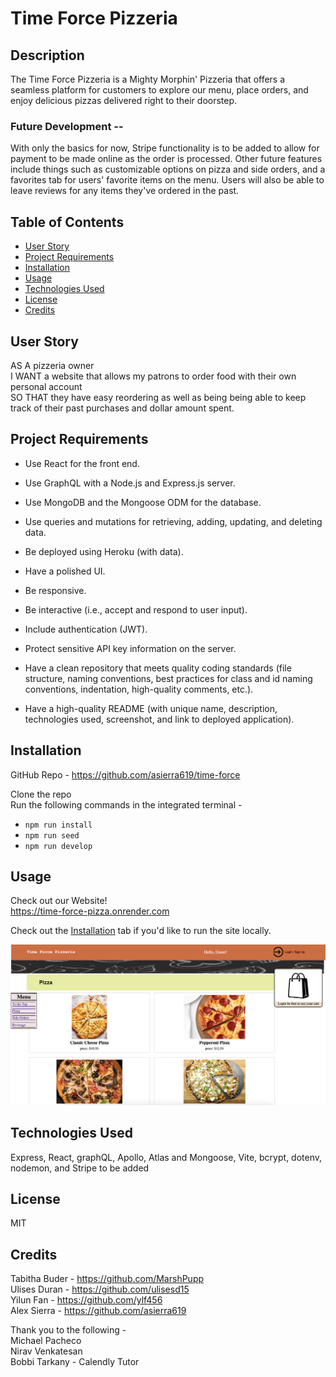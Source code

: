 # Time Force Pizzeria

## Description

The Time Force Pizzeria is a Mighty Morphin' Pizzeria that offers a seamless platform for customers to explore our menu, place orders, and enjoy delicious pizzas delivered right to their doorstep.

### Future Development --
With only the basics for now, Stripe functionality is to be added to allow for payment to be made online as the order is processed. Other future features include things such as customizable options on pizza and side orders, and a favorites tab for users' favorite items on the menu. Users will also be able to leave reviews for any items they've ordered in the past. 

## Table of Contents

- [User Story](#user-story)
- [Project Requirements](#project-requirements)
- [Installation](#installation)
- [Usage](#usage)
- [Technologies Used](#technologies-used)
- [License](#license)
- [Credits](#credits)

## User Story

AS A pizzeria owner<br />
I WANT a website that allows my patrons to order food with their own personal account<br />
SO THAT they have easy reordering as well as being being able to keep track of their past purchases and dollar amount spent.

## Project Requirements

* Use React for the front end.

* Use GraphQL with a Node.js and Express.js server.

* Use MongoDB and the Mongoose ODM for the database.

* Use queries and mutations for retrieving, adding, updating, and deleting data.

* Be deployed using Heroku (with data).

* Have a polished UI.

* Be responsive.

* Be interactive (i.e., accept and respond to user input).

* Include authentication (JWT).

* Protect sensitive API key information on the server.

* Have a clean repository that meets quality coding standards (file structure, naming conventions, best practices for class and id naming conventions, indentation, high-quality comments, etc.).

* Have a high-quality README (with unique name, description, technologies used, screenshot, and link to deployed application).

## Installation

GitHub Repo - https://github.com/asierra619/time-force

Clone the repo<br />
Run the following commands in the integrated terminal -<br />
- `npm run install`<br />
- `npm run seed`<br />
- `npm run develop`<br /> 

## Usage

Check out our Website!<br />
https://time-force-pizza.onrender.com

Check out the [Installation](#installation) tab if you'd like to run the site locally.

![screenshot of Time Force Pizzeria](./client/public/time-force-pizza-screenshot.png)

## Technologies Used

Express, React, graphQL, Apollo, Atlas and Mongoose, Vite, bcrypt, dotenv, nodemon, and Stripe to be added

## License

MIT

## Credits

Tabitha Buder - https://github.com/MarshPupp<br />
Ulises Duran - https://github.com/ulisesd15<br />
Yilun Fan - https://github.com/ylf456<br />
Alex Sierra - https://github.com/asierra619<br />

Thank you to the following -<br />
Michael Pacheco<br />
Nirav Venkatesan<br />
Bobbi Tarkany - Calendly Tutor<br />
